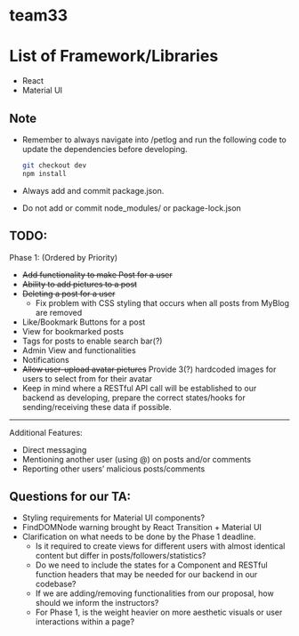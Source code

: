
# team33

# List of Framework/Libraries
 - React
 - Material UI
 
## Note

- Remember to always navigate into /petlog and run the following code to update the dependencies before developing.
  ```bash
  git checkout dev
  npm install
  ```

- Always add and commit package.json.
- Do not add or commit node_modules/ or package-lock.json

## TODO:

Phase 1: (Ordered by Priority)
-   ~~Add functionality to make Post for a user~~
-   ~~Ability to add pictures to a post~~
-   ~~Deleting a post for a user~~
	- Fix problem with CSS styling that occurs when all posts from MyBlog are removed
-   Like/Bookmark Buttons for a post
-   View for bookmarked posts
-   Tags for posts to enable search bar(?)
-   Admin View and functionalities
-   Notifications
-   ~~Allow user-upload avatar pictures~~  Provide 3(?) hardcoded images for users to select from for their avatar
-   Keep in mind where a RESTful API call will be established to our backend as developing, prepare the correct states/hooks for sending/receiving these data if possible.
---
Additional Features:
- Direct messaging
- Mentioning another user (using @) on posts and/or comments
- Reporting other users’ malicious posts/comments

## Questions for our TA:
- Styling requirements for Material UI components?
- FindDOMNode warning brought by React Transition + Material UI
- Clarification on what needs to be done by the Phase 1 deadline.
  - Is it required to create views for different users with almost identical content but differ in posts/followers/statistics?
  - Do we need to include the states for a Component and RESTful function headers that may be needed for our backend in our codebase?
  - If we are adding/removing functionalities from our proposal, how should we inform the instructors?
  - For Phase 1, is the weight heavier on more aesthetic visuals or user interactions within a page?
